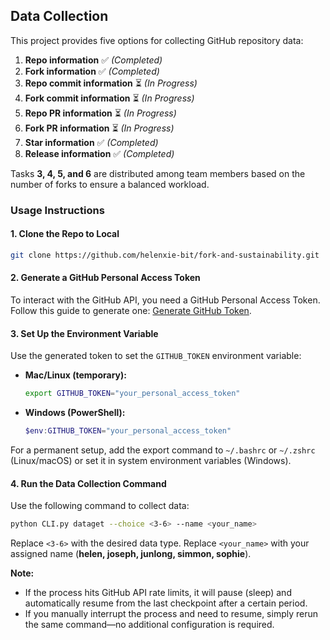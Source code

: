 ## **Data Collection**
This project provides five options for collecting GitHub repository data:

1. **Repo information** ✅ *(Completed)*
2. **Fork information** ✅ *(Completed)*
3. **Repo commit information** ⏳ *(In Progress)*
4. **Fork commit information** ⏳ *(In Progress)*
5. **Repo PR information** ⏳ *(In Progress)*
6. **Fork PR information** ⏳ *(In Progress)*
7. **Star information** ✅ *(Completed)*
8. **Release information** ✅ *(Completed)*

Tasks **3, 4, 5, and 6** are distributed among team members based on the number of forks to ensure a balanced workload.

### **Usage Instructions**
#### **1. Clone the Repo to Local**
```bash
git clone https://github.com/helenxie-bit/fork-and-sustainability.git
```

#### **2. Generate a GitHub Personal Access Token**
To interact with the GitHub API, you need a GitHub Personal Access Token. Follow this guide to generate one: [Generate GitHub Token](https://www.geeksforgeeks.org/how-to-generate-personal-access-token-in-github/).

#### **3. Set Up the Environment Variable**
Use the generated token to set the `GITHUB_TOKEN` environment variable:

- **Mac/Linux (temporary):**
  ```bash
  export GITHUB_TOKEN="your_personal_access_token"
  ```

- **Windows (PowerShell):**
  ```powershell
  $env:GITHUB_TOKEN="your_personal_access_token"
  ```

For a permanent setup, add the export command to `~/.bashrc` or `~/.zshrc` (Linux/macOS) or set it in system environment variables (Windows).

#### **4. Run the Data Collection Command**
Use the following command to collect data:

```bash
python CLI.py dataget --choice <3-6> --name <your_name>
```

Replace `<3-6>` with the desired data type.
Replace `<your_name>` with your assigned name (**helen, joseph, junlong, simmon, sophie**).

**Note:**
- If the process hits GitHub API rate limits, it will pause (sleep) and automatically resume from the last checkpoint after a certain period.
- If you manually interrupt the process and need to resume, simply rerun the same command—no additional configuration is required.
